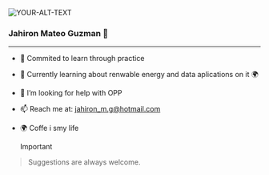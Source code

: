 <picture>
 <source media="(prefers-color-scheme: dark)" srcset="https://github.com/JahironMG/JahironMG/assets/110778060/59bee66c-0eb3-4c5b-b4a6-013b7ba4ba9b">
 <source media="(prefers-color-scheme: light)" srcset="https://github.com/JahironMG/JahironMG/assets/110778060/59bee66c-0eb3-4c5b-b4a6-013b7ba4ba9b">
 <img alt="YOUR-ALT-TEXT" src="https://github.com/JahironMG/JahironMG/assets/110778060/59bee66c-0eb3-4c5b-b4a6-013b7ba4ba9b">
</picture>


### Jahiron Mateo Guzman 👋 
----


- 🔭 Commited to learn through practice
- 🌱 Currently learning about renwable energy and data aplications on it 🌍
- 🤔 I’m looking for help with OPP
- 📫 Reach me at: jahiron_m.g@hotmail.com
- 🌍 Coffe i smy life


  > [!IMPORTANT]
> Suggestions are always welcome.
